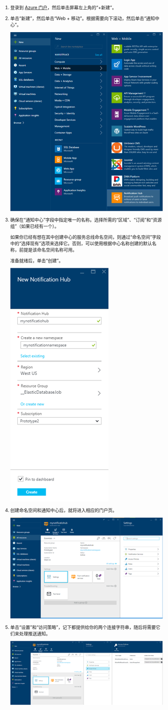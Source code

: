 1. 登录到 [Azure 门户](https://portal.azure.cn)，然后单击屏幕左上角的“+新建”。

2. 单击“新建”，然后单击“Web + 移动”。根据需要向下滚动，然后单击“通知中心”。

	![Azure 门户 - 创建通知中心](./media/notification-hubs-portal-create-new-hub/notification-hubs-azure-portal-create.png)

3. 确保在“通知中心”字段中指定唯一的名称。选择所需的“区域”、“订阅”和“资源组”（如果已经有一个）。

    如果你已经有想在其中创建中心的服务总线命名空间，则通过“命名空间”字段中的“选择现有”选项来选择它。否则，可以使用根据中心名称创建的默认名称，前提是该命名空间名称可用。

    准备就绪后，单击“创建”。

    ![Azure 门户 - 设置通知中心属性](./media/notification-hubs-portal-create-new-hub/notification-hubs-azure-portal-settings.png)

4. 创建命名空间和通知中心后，就将进入相应的门户页。

    ![Azure 门户 - 通知中心门户页面](./media/notification-hubs-portal-create-new-hub/notification-hubs-azure-portal-page.png)

5. 单击“设置”和“访问策略”，记下都提供给你的两个连接字符串，随后将需要它们来处理推送通知。

    ![Azure 门户 - 通知中心连接字符串](./media/notification-hubs-portal-create-new-hub/notification-hubs-connection-strings-portal.png)

<!---HONumber=Mooncake_0725_2016-->